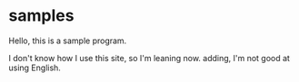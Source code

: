 # samples
Hello, this is a sample program.

I don't know how I use this site, so I'm leaning now.
adding, I'm not good at using English.
